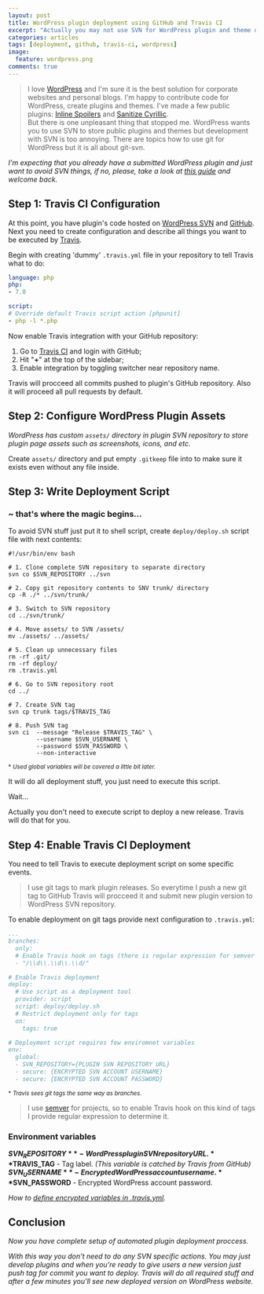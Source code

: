 ```yaml
---
layout: post
title: WordPress plugin deployment using GitHub and Travis CI
excerpt: "Actually you may not use SVN for WordPress plugin and theme development and deployment. Travis can do all SVN stuff for you."
categories: articles
tags: [deployment, github, travis-ci, wordpress]
image:
  feature: wordpress.png
comments: true
---
```


> I love [WordPress](https://wordpress.org) and I'm sure it is the best solution for corporate websites and personal blogs. I'm happy to contribute code for WordPress, create plugins and themes. I've made a few public plugins: [Inline Spoilers](https://wordpress.org/plugins/inline-spoilers/) and [Sanitize Cyrillic](https://wordpress.org/plugins/sanitize-cyrillic/).  
But there is one unpleasant thing that stopped me. WordPress wants you to use SVN to store public plugins and themes but development with SVN is too annoying. There are topics how to use git for WordPress but it is all about git-svn.

*I'm expecting that you already have a submitted WordPress plugin and just want to avoid SVN things, if no, please, take a look at [this guide](https://developer.wordpress.org/plugins/wordpress-org/) and welcome back.*

## Step 1: Travis CI Configuration

At this point, you have plugin's code hosted on [WordPress SVN](https://developer.wordpress.org/plugins/wordpress-org/how-to-use-subversion/) and [GitHub](https://github.com). Next you need to create configuration and describe all things you want to be executed by [Travis](https://travis-ci/org). 

Begin with creating 'dummy' `.travis.yml` file in your repository to tell Travis what to do:

```yaml
language: php
php:
- 7.0

script:
# Override default Travis script action [phpunit]
- php -l *.php
```

Now enable Travis integration with your GitHub repository:

1. Go to [Travis CI](https://travis-ci.org) and login with GitHub;
2. Hit "**+**" at the top of the sidebar;
3. Enable integration by toggling switcher near repository name.

Travis will procceed all commits pushed to plugin's GitHub repository. Also it will proceed all pull requests by default.

## Step 2: Configure WordPress Plugin Assets

*WordPress has custom `assets/` directory in plugin SVN repository to store plugin page assets such as screenshots, icons, and etc.*

Create `assets/` directory and put empty `.gitkeep` file into to make sure it exists even without any file inside.

## Step 3: Write Deployment Script

### <i class="fa fa-magic" aria-hidden="true"></i> ~ that's where the magic begins...

To avoid SVN stuff just put it to shell script, create `deploy/deploy.sh` script file with next contents: 

```shell
#!/usr/bin/env bash

# 1. Clone complete SVN repository to separate directory
svn co $SVN_REPOSITORY ../svn

# 2. Copy git repository contents to SNV trunk/ directory
cp -R ./* ../svn/trunk/

# 3. Switch to SVN repository
cd ../svn/trunk/

# 4. Move assets/ to SVN /assets/
mv ./assets/ ../assets/

# 5. Clean up unnecessary files
rm -rf .git/
rm -rf deploy/
rm .travis.yml

# 6. Go to SVN repository root
cd ../

# 7. Create SVN tag
svn cp trunk tags/$TRAVIS_TAG

# 8. Push SVN tag
svn ci  --message "Release $TRAVIS_TAG" \
        --username $SVN_USERNAME \
        --password $SVN_PASSWORD \
        --non-interactive
```
<small>* *Used global variables will be covered a little bit later.*</small>

It will do all deployment stuff, you just need to execute this script. 

Wait...

Actually you don't need to execute script to deploy a new release. Travis will do that for you.

## Step 4: Enable Travis CI Deployment

You need to tell Travis to execute deployment script on some specific events.  

> I use git tags to mark plugin releases. So everytime I push a new git tag to GitHub Travis will procceed it and submit new plugin version to WordPress SVN repository.

To enable deployment on git tags provide next configuration to `.travis.yml`:

```yaml
...
branches:
  only:
  # Enable Travis hook on tags (there is regular expression for semver tag)*
  - "/\\d\\.\\d\\.\\d/"

# Enable Travis deployment
deploy:
  # Use script as a deployment tool
  provider: script
  script: deploy/deploy.sh
  # Restrict deployment only for tags
  on:
    tags: true

# Deployment script requires few enviromnet variables
env:
  global:
  - SVN_REPOSITORY={PLUGIN SVN REPOSITORY URL}
  - secure: {ENCRYPTED SVN ACCOUNT USERNAME}
  - secure: {ENCRYPTED SVN ACCOUNT PASSWORD}
```

<small>* *Travis sees git tags the same way as branches.*</small>

> I use [semver](http://semver.org) for projects, so to enable Travis hook on this kind of tags I provide regular expression to determine it.

### Environment variables

**$SVN_REPOSITORY** - WordPress plugin SVN repository URL.  
**$TRAVIS_TAG** - Tag label. *(This variable is catched by Travis from GitHub)*  
**$SVN_USERNAME** - Encrypted WordPress account username.  
**$SVN_PASSWORD** - Encrypted WordPress account password.

*How to [define encrypted variables in .travis.yml](https://docs.travis-ci.com/user/environment-variables/#Defining-encrypted-variables-in-.travis.yml).*

## Conclusion

*Now you have complete setup of automated plugin deployment proccess.*

*With this way you don't need to do any SVN specific actions. You may just develop plugins and when you're ready to give users a new version just push tag for commit you want to deploy. Travis will do all required stuff and after a few minutes you'll see new deployed version on WordPress website.*
